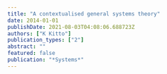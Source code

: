 ```yaml
---
title: "A contextualised general systems theory"
date: 2014-01-01
publishDate: 2021-08-03T04:08:06.688723Z
authors: ["K Kitto"]
publication_types: ["2"]
abstract: ""
featured: false
publication: "*Systems*"
---
```


